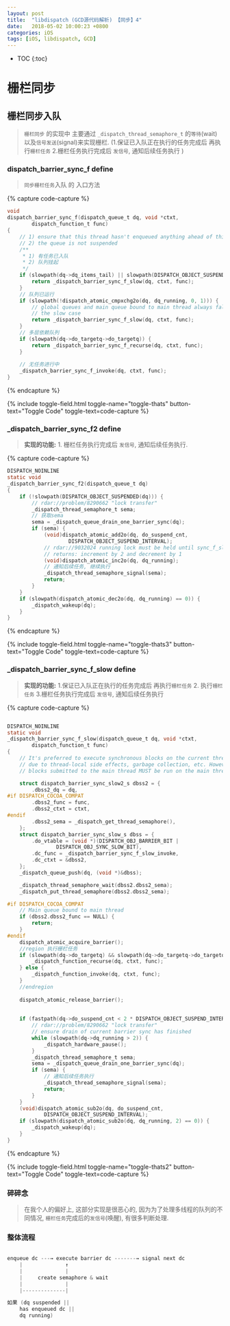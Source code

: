 ```yaml
---
layout: post
title:  "libdispatch (GCD源代码解析) 【同步】4"
date:   2018-05-02 10:00:23 +0800
categories: iOS
tags: [iOS, libdispatch, GCD]
---
```


* TOC
{:toc}

# 栅栏同步

## 栅栏同步入队

> `栅栏同步` 的实现中 主要通过 `_dispatch_thread_semaphore_t` 的`等待`(wait)以及`信号发送`(signal)来实现栅栏. (1.保证已入队正在执行的任务完成后 再执行`栅栏任务` 2.栅栏任务执行完成后 `发信号`, 通知后续任务执行 )

### dispatch_barrier_sync_f define

> `同步栅栏任务`入队 的 入口方法

{% capture code-capture %}
```c
void
dispatch_barrier_sync_f(dispatch_queue_t dq, void *ctxt,
		dispatch_function_t func)
{
	// 1) ensure that this thread hasn't enqueued anything ahead of this call
	// 2) the queue is not suspended
	/**
	 * 1) 有任务已入队
	 * 2) 队列挂起
	 */
	if (slowpath(dq->dq_items_tail) || slowpath(DISPATCH_OBJECT_SUSPENDED(dq))){
		return _dispatch_barrier_sync_f_slow(dq, ctxt, func);
	}
	// 队列已运行
	if (slowpath(!dispatch_atomic_cmpxchg2o(dq, dq_running, 0, 1))) {
		// global queues and main queue bound to main thread always falls into
		// the slow case
		return _dispatch_barrier_sync_f_slow(dq, ctxt, func);
	}
	// 多层依赖队列
	if (slowpath(dq->do_targetq->do_targetq)) {
		return _dispatch_barrier_sync_f_recurse(dq, ctxt, func);
	}
	
	// 无任务进行中
	_dispatch_barrier_sync_f_invoke(dq, ctxt, func);
}

```
{% endcapture %}


{% include toggle-field.html toggle-name="toggle-thats" button-text="Toggle Code" toggle-text=code-capture %}


### _dispatch_barrier_sync_f2 define

>  **实现的功能:**  1. 栅栏任务执行完成后 `发信号`, 通知后续任务执行. 

{% capture code-capture %}

```c
DISPATCH_NOINLINE
static void
_dispatch_barrier_sync_f2(dispatch_queue_t dq)
{
	if (!slowpath(DISPATCH_OBJECT_SUSPENDED(dq))) {
		// rdar://problem/8290662 "lock transfer"
		_dispatch_thread_semaphore_t sema;
		// 获取sema
		sema = _dispatch_queue_drain_one_barrier_sync(dq);
		if (sema) {
			(void)dispatch_atomic_add2o(dq, do_suspend_cnt,
					DISPATCH_OBJECT_SUSPEND_INTERVAL);
			// rdar://9032024 running lock must be held until sync_f_slow
			// returns: increment by 2 and decrement by 1
			(void)dispatch_atomic_inc2o(dq, dq_running);
			// 通知后续任务, 继续执行
			_dispatch_thread_semaphore_signal(sema);
			return;
		}
	}
	if (slowpath(dispatch_atomic_dec2o(dq, dq_running) == 0)) {
		_dispatch_wakeup(dq);
	}
}
```
{% endcapture %}


{% include toggle-field.html toggle-name="toggle-thats3" button-text="Toggle Code" toggle-text=code-capture %}


### _dispatch_barrier_sync_f_slow define

> **实现的功能:** 1.保证已入队正在执行的任务完成后 再执行`栅栏任务` 2. 执行`栅栏任务` 3.栅栏任务执行完成后 `发信号`, 通知后续任务执行 

{% capture code-capture %}

```c

DISPATCH_NOINLINE
static void
_dispatch_barrier_sync_f_slow(dispatch_queue_t dq, void *ctxt,
		dispatch_function_t func)
{
	// It's preferred to execute synchronous blocks on the current thread
	// due to thread-local side effects, garbage collection, etc. However,
	// blocks submitted to the main thread MUST be run on the main thread

	struct dispatch_barrier_sync_slow2_s dbss2 = {
		.dbss2_dq = dq,
#if DISPATCH_COCOA_COMPAT
		.dbss2_func = func,
		.dbss2_ctxt = ctxt,
#endif
		.dbss2_sema = _dispatch_get_thread_semaphore(),
	};
	struct dispatch_barrier_sync_slow_s dbss = {
		.do_vtable = (void *)(DISPATCH_OBJ_BARRIER_BIT |
				DISPATCH_OBJ_SYNC_SLOW_BIT),
		.dc_func = _dispatch_barrier_sync_f_slow_invoke,
		.dc_ctxt = &dbss2,
	};
	_dispatch_queue_push(dq, (void *)&dbss);

	_dispatch_thread_semaphore_wait(dbss2.dbss2_sema);
	_dispatch_put_thread_semaphore(dbss2.dbss2_sema);

#if DISPATCH_COCOA_COMPAT
	// Main queue bound to main thread
	if (dbss2.dbss2_func == NULL) {
		return;
	}
#endif
	dispatch_atomic_acquire_barrier();
	//region 执行栅栏任务
	if (slowpath(dq->do_targetq) && slowpath(dq->do_targetq->do_targetq)) {
		_dispatch_function_recurse(dq, ctxt, func);
	} else {
		_dispatch_function_invoke(dq, ctxt, func);
	}
	//endregion
	
	dispatch_atomic_release_barrier();
	
	
	if (fastpath(dq->do_suspend_cnt < 2 * DISPATCH_OBJECT_SUSPEND_INTERVAL)) {
		// rdar://problem/8290662 "lock transfer"
		// ensure drain of current barrier sync has finished
		while (slowpath(dq->dq_running > 2)) {
			_dispatch_hardware_pause();
		}
		_dispatch_thread_semaphore_t sema;
		sema = _dispatch_queue_drain_one_barrier_sync(dq);
		if (sema) {
			// 通知后续任务执行
			_dispatch_thread_semaphore_signal(sema);
			return;
		}
	}
	(void)dispatch_atomic_sub2o(dq, do_suspend_cnt,
			DISPATCH_OBJECT_SUSPEND_INTERVAL);
	if (slowpath(dispatch_atomic_sub2o(dq, dq_running, 2) == 0)) {
		_dispatch_wakeup(dq);
	}
}
```
{% endcapture %}


{% include toggle-field.html toggle-name="toggle-thats2" button-text="Toggle Code" toggle-text=code-capture %}

### 碎碎念

> 在我个人的偏好上, 这部分实现是很恶心的, 因为为了处理多线程的队列的不同情况, `栅栏任务`完成后的`发信号`(唤醒), 有很多判断处理.

### 整体流程

```c    
               	
enqueue dc ---→ execute barrier dc -------→ signal next dc
    |              ↑
    |              |     
    |     create semaphore & wait
    |              |
    |--------------|

如果 (dq suspended ||	                       
    has enqueued dc || 
    dq running)          
    
```
<!-- 
# 同步

## dispatch_sync_f define



# 直接同步唤起

## _dispatch_sync_f_invoke define


# 顺序同步

### _dispatch_sync_f2 define -->

